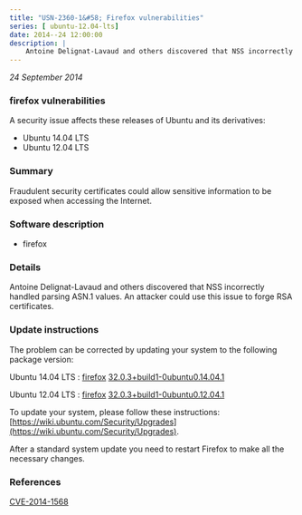 ```yaml
---
title: "USN-2360-1&#58; Firefox vulnerabilities"
series: [ ubuntu-12.04-lts]
date: 2014--24 12:00:00
description: |
    Antoine Delignat-Lavaud and others discovered that NSS incorrectly handled parsing ASN.1 values. An attacker could use this issue to forge RSA certificates. 
--- 
```

 
 

*24 September 2014*

### firefox vulnerabilities

A security issue affects these releases of Ubuntu and its derivatives:

* Ubuntu 14.04 LTS
* Ubuntu 12.04 LTS

### Summary

Fraudulent security certificates could allow sensitive information to be exposed when accessing the Internet.

### Software description

* firefox 

### Details

Antoine Delignat-Lavaud and others discovered that NSS incorrectly handled parsing ASN.1 values. An attacker could use this issue to forge RSA certificates. 

### Update instructions

The problem can be corrected by updating your system to the following package version:

Ubuntu 14.04 LTS
 : [firefox](https://launchpad.net/ubuntu/+source/firefox) <span> [32.0.3+build1-0ubuntu0.14.04.1](https://launchpad.net/ubuntu/+source/firefox/32.0.3+build1-0ubuntu0.14.04.1) </span> 

Ubuntu 12.04 LTS
 : [firefox](https://launchpad.net/ubuntu/+source/firefox) <span> [32.0.3+build1-0ubuntu0.12.04.1](https://launchpad.net/ubuntu/+source/firefox/32.0.3+build1-0ubuntu0.12.04.1) </span> 

To update your system, please follow these instructions: [https://wiki.ubuntu.com/Security/Upgrades](https://wiki.ubuntu.com/Security/Upgrades).

After a standard system update you need to restart Firefox to make all the necessary changes. 

### References

 
 [CVE-2014-1568](http://people.ubuntu.com/~ubuntu-security/cve/CVE-2014-1568)
 

